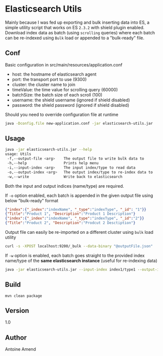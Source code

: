 # Elasticsearch Utils

Mainly because I was fed up exporting and bulk inserting data into ES, a simple utility script that works on ES `2.3.2` with shield plugin enabled.
Download index data as batch (using `scrolling` queries) where each batch can be re-indexed using `Bulk` load or appended to a "bulk-ready" file.

## Conf

Basic configuration in src/main/resources/application.conf

- host: the hostname of elasticsearch agent
- port: the transport port to use (9300)
- cluster: the cluster name to join
- timeValue: the time value for scrolling query (60000)
- batchSize: the batch size of each scroll (100)
- username: the shield username (ignored if shield disabled)
- password: the shield password (ignored if shield disabled)

Should you need to override configuration file at runtime

```sh
java -Dconfig.file new-application.conf -jar elasticsearch-utils.jar
```
## Usage

```sh
java -jar elasticsearch-utils.jar --help
usage: Utils
 -f,--output-file <arg>    The output file to write bulk data to
 -h,--help                 Prints help menu
 -i,--input-index <arg>    The input index/type to read data
 -o,--output-index <arg>   The output index/type to re-index data to
 -w,--write                Write back to elasticsearch
```

Both the input and output indices (name/type) are required. 

If `-o` option enabled, each batch is appended in the given output file using below "bulk-ready" format

```json
{"index":{"_index":"indexName", "_type":"indexType", "_id": "1"}}
{"Title":"Product 1", "Description":"Product 1 Description"}
{"index":{"_index":"indexName", "_type":"indexType", "_id":"2"}}
{"Title":"Product 2", "Description":"Prodcut 2 Desctiption"}
```

Output file can easily be re-imported on a different cluster using `bulk` load utility

```sh
curl -s -XPOST localhost:9200/_bulk --data-binary "@outputFile.json"
```

If `-w` option is enabled, each batch goes straight to the provided index name/type of the **same elasticsearch instance** (useful for re-indexing data)

```sh
java -jar elasticsearch-utils.jar --input-index index1/type1 --output-index index2/type2 --write --output-file /tmp/export.json
```

## Build

```
mvn clean package
```

## Version

1.0

## Author

Antoine Amend